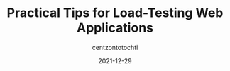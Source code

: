 ---
author: centzontotochti
date: 2021-12-29
draft: true
publisher: thepracticaldev
tags:
  - performance
  - testing
  - tips
target_url: https://calendar.perfplanet.com/2021/practical-tips-load-testing-web-applications/
title: Practical Tips for Load-Testing Web Applications
---